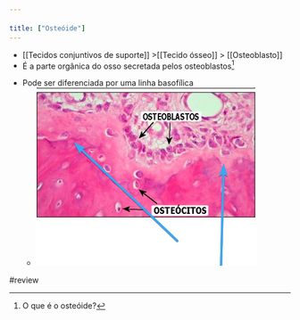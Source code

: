 ```yaml
---

title: ["Osteóide"]
---
```

+ [[Tecidos conjuntivos de suporte]] >[[Tecido ósseo]] >  [[Osteoblasto]] 
+ É a parte orgânica do osso secretada pelos osteoblastos[^609560]

[^609560]: O que é o osteóide?

+ Pode ser diferenciada por uma linha basofílica
	+ ![Pasted image 20210415142442.png](Pasted%20image%2020210415142442.png)

#review 
